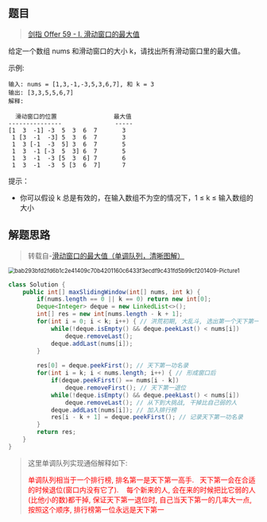 ## 题目

> [剑指 Offer 59 - I. 滑动窗口的最大值](https://leetcode-cn.com/problems/hua-dong-chuang-kou-de-zui-da-zhi-lcof/)

给定一个数组 nums 和滑动窗口的大小 k，请找出所有滑动窗口里的最大值。

示例:
```text
输入: nums = [1,3,-1,-3,5,3,6,7], 和 k = 3
输出: [3,3,5,5,6,7] 
解释: 

  滑动窗口的位置                最大值
---------------               -----
[1  3  -1] -3  5  3  6  7       3
 1 [3  -1  -3] 5  3  6  7       3
 1  3 [-1  -3  5] 3  6  7       5
 1  3  -1 [-3  5  3] 6  7       5
 1  3  -1  -3 [5  3  6] 7       6
 1  3  -1  -3  5 [3  6  7]      7
```

提示：

* 你可以假设 k 总是有效的，在输入数组不为空的情况下，1 ≤ k ≤ 输入数组的大小

## 解题思路

> 转载自-[滑动窗口的最大值（单调队列，清晰图解）](https://leetcode-cn.com/problems/hua-dong-chuang-kou-de-zui-da-zhi-lcof/solution/mian-shi-ti-59-i-hua-dong-chuang-kou-de-zui-da-1-6/)

<img src="https://ning-wang.oss-cn-beijing.aliyuncs.com/blog-imags/bab293bfd2fd6b1c2e41409c70b4201160c6433f3ecdf9c431fd5b99cf201409-Picture1.png" alt="bab293bfd2fd6b1c2e41409c70b4201160c6433f3ecdf9c431fd5b99cf201409-Picture1" style="zoom:80%;" />

```java
class Solution {
    public int[] maxSlidingWindow(int[] nums, int k) {
        if(nums.length == 0 || k == 0) return new int[0];
        Deque<Integer> deque = new LinkedList<>();
        int[] res = new int[nums.length - k + 1];
        for(int i = 0; i < k; i++) { // 洪荒初期, 大乱斗, 选出第一个天下第一
            while(!deque.isEmpty() && deque.peekLast() < nums[i])
                deque.removeLast();
            deque.addLast(nums[i]);
        }
        
        res[0] = deque.peekFirst(); // 天下第一功名录
        for(int i = k; i < nums.length; i++) { // 形成窗口后
            if(deque.peekFirst() == nums[i - k])
                deque.removeFirst(); // 天下第一退位
            while(!deque.isEmpty() && deque.peekLast() < nums[i])
                deque.removeLast(); // 从下到大挑战, 干掉比自己弱的人
            deque.addLast(nums[i]); // 加入排行榜
            res[i - k + 1] = deque.peekFirst(); // 记录天下第一功名录
        }
        return res;
    }
}
```

> 这里单调队列实现通俗解释如下:
>
> <span style='color: red'>单调队列相当于一个排行榜, 排名第一是天下第一高手.   天下第一会在合适的时候退位(窗口内没有它了).    每个新来的人, 会在来的时候把比它弱的人(比他小的数)都干掉, 保证天下第一退位时, 自己当天下第一的几率大一点, 按照这个顺序, 排行榜第一位永远是天下第一</span>

